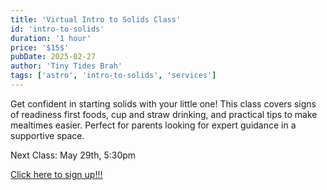 ```yaml
---
title: 'Virtual Intro to Solids Class'
id: 'intro-to-solids'
duration: '1 hour'
price: '$15$'
pubDate: 2025-02-27
author: 'Tiny Tides Brah'
tags: ['astro', 'intro-to-solids', 'services']
---
```


Get confident in starting solids with your little one! This class covers signs of readiness first foods, cup and straw drinking, and practical tips to make mealtimes easier. Perfect for parents looking for expert guidance in a supportive space.

Next Class: <span class="font-bold">May 29th, 5:30pm</span>

<a class="text-lg cursor-pointer text-blue-500 hover:scale-[1.005] transition-all ease-in-out duration-150" 
href="https://docs.google.com/forms/d/e/1FAIpQLSdP2PEHfj2EtomyJcd83Ubomfn_naYjtD3jPnAF5-J-YFgPIg/viewform?usp=header" target="_blank"
rel="noopener noreferrer">
Click here to sign up!!!
</a>
